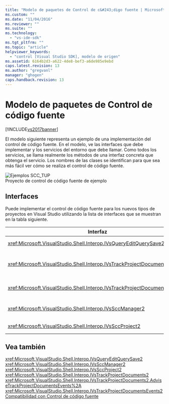```yaml
---
title: "Modelo de paquetes de Control de c&#243;digo fuente | Microsoft Docs"
ms.custom: ""
ms.date: "11/04/2016"
ms.reviewer: ""
ms.suite: ""
ms.technology: 
  - "vs-ide-sdk"
ms.tgt_pltfrm: ""
ms.topic: "article"
helpviewer_keywords: 
  - "control [Visual Studio SDK], modelo de origen"
ms.assetid: 6164b2d3-a622-4de8-bef3-a6de985e9ebd
caps.latest.revision: 13
ms.author: "gregvanl"
manager: "ghogen"
caps.handback.revision: 13
---
```

# Modelo de paquetes de Control de c&#243;digo fuente
[!INCLUDE[vs2017banner](../../code-quality/includes/vs2017banner.md)]

El modelo siguiente representa un ejemplo de una implementación del control de código fuente.  En el modelo, ve las interfaces que debe implementar y los servicios del entorno que debe llamar.  Como todos los servicios, se llama realmente los métodos de una interfaz concreta que obtenga el servicio.  Los nombres de las clases se identifican para que sea más fácil ver cómo se realiza el control de código fuente.  
  
 ![Ejemplos SCC&#95;TUP](../../extensibility/internals/media/scc_tup.png "SCC\_TUP")  
Proyecto de control de código fuente de ejemplo  
  
## Interfaces  
 Puede implementar el control de código fuente para los nuevos tipos de proyectos en Visual Studio utilizando la lista de interfaces que se muestran en la tabla siguiente.  
  
|Interfaz|Utilice|  
|--------------|-------------|  
|<xref:Microsoft.VisualStudio.Shell.Interop.IVsQueryEditQuerySave2>|Llamado por proyectos y editores antes de que se guarda o cambian los archivos \(modificados\).  Esta interfaz se usa el servicio de <xref:Microsoft.VisualStudio.Shell.Interop.SVsQueryEditQuerySave> .|  
|<xref:Microsoft.VisualStudio.Shell.Interop.IVsTrackProjectDocuments2>|Llama a proyectos de solicitar permiso para agregar, quitar, o cambiar el nombre de un archivo o directorio.  Esta interfaz también llaman proyectos de informar al entorno cuando se completa un aprobado add, remove, o cambiar la acción.  Se tiene acceso mediante el servicio de <xref:Microsoft.VisualStudio.Shell.Interop.SVsTrackProjectDocuments> .|  
|<xref:Microsoft.VisualStudio.Shell.Interop.IVsTrackProjectDocumentsEvents2>|Implementa cualquier entidad que registre para ser notificada cuando los proyectos agregan, cambie, o quitar un archivo o directorio.  Para registrar la notificación de eventos, llame al <xref:Microsoft.VisualStudio.Shell.Interop.IVsTrackProjectDocuments2.AdviseTrackProjectDocumentsEvents%2A>.|  
|<xref:Microsoft.VisualStudio.Shell.Interop.IVsSccManager2>|Llama a proyectos de registrar con el paquete de control de código fuente y obtener información sobre el estado del control de código fuente.  Esta interfaz se usa el servicio de <xref:Microsoft.VisualStudio.Shell.Interop.SVsSccManager> .|  
|<xref:Microsoft.VisualStudio.Shell.Interop.IVsSccProject2>|Implementa el proyecto de responder a las solicitudes de control de código fuente información sobre archivos y obtener los valores de control de código fuente necesarios para el archivo de proyecto.|  
  
## Vea también  
 <xref:Microsoft.VisualStudio.Shell.Interop.IVsQueryEditQuerySave2>   
 <xref:Microsoft.VisualStudio.Shell.Interop.IVsSccManager2>   
 <xref:Microsoft.VisualStudio.Shell.Interop.IVsSccProject2>   
 <xref:Microsoft.VisualStudio.Shell.Interop.IVsTrackProjectDocuments2>   
 <xref:Microsoft.VisualStudio.Shell.Interop.IVsTrackProjectDocuments2.AdviseTrackProjectDocumentsEvents%2A>   
 <xref:Microsoft.VisualStudio.Shell.Interop.IVsTrackProjectDocumentsEvents2>   
 [Compatibilidad con Control de código fuente](../../extensibility/internals/supporting-source-control.md)